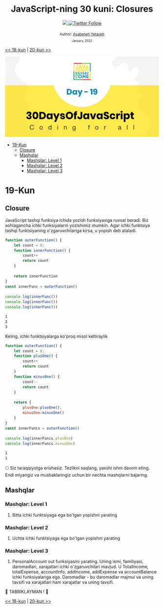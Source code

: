 <div align="center">
  <h1> JavaScript-ning 30 kuni: Closures</h1>
  <a class="header-badge" target="_blank" href="https://www.linkedin.com/in/asabeneh/">
  <img src="https://img.shields.io/badge/style--5eba00.svg?label=LinkedIn&logo=linkedin&style=social">
  </a>
  <a class="header-badge" target="_blank" href="https://twitter.com/Asabeneh">
  <img alt="Twitter Follow" src="https://img.shields.io/twitter/follow/asabeneh?style=social">
  </a>

<sub>Author:
<a href="https://www.linkedin.com/in/asabeneh/" target="_blank">Asabeneh Yetayeh</a><br>
<small> January, 2022</small>
</sub>

</div>

[<< 18-kun](../18_Day_Promises/18_day_promise.md) | [20-kun >>](../20_Day_Writing_clean_codes/20_day_writing_clean_codes.md)

![Thirty Days Of JavaScript](../images/banners/day_1_19.png)
- [19-Kun](#19-kun)
  - [Closure](#closure)
  - [Mashqlar](#mashqlar)
    - [Mashqlar: Level 1](#mashqlar-level-1)
    - [Mashqlar: Level 2](#mashqlar-level-2)
    - [Mashqlar: Level 3](#mashqlar-level-3)

# 19-Kun

## Closure

JavaScript tashqi funksiya ichida yozish funksiyasiga ruxsat beradi. Biz xohlagancha ichki funksiyalarni yozishimiz mumkin. Agar ichki funktsiya tashqi funktsiyaning o'zgaruvchilariga kirsa, u yopish deb ataladi.

```js
function outerFunction() {
    let count = 0;
    function innerFunction() {
        count++
        return count
    }

    return innerFunction
}
const innerFunc = outerFunction()

console.log(innerFunc())
console.log(innerFunc())
console.log(innerFunc())
```

```sh
1
2
3
```

Keling, ichki funktsiyalarga ko'proq misol keltiraylik

```js
function outerFunction() {
    let count = 0;
    function plusOne() {
        count++
        return count
    }
    function minusOne() {
        count--
        return count
    }

    return {
        plusOne:plusOne(),
        minusOne:minusOne()
    }
}
const innerFuncs = outerFunction()

console.log(innerFuncs.plusOne)
console.log(innerFuncs.minusOne)
```

```sh
1
1
```

🌕 Siz taraqqiyotga erishasiz. Tezlikni saqlang, yaxshi ishni davom eting. Endi miyangiz va mushaklaringiz uchun bir nechta mashqlarni bajaring.

## Mashqlar

### Mashqlar: Level 1

1. Bitta ichki funktsiyaga ega bo'lgan yopishni yarating

### Mashqlar: Level 2

1. Uchta ichki funktsiyaga ega bo'lgan yopishni yarating

### Mashqlar: Level 3

1. PersonalAccount out funksiyasini yarating. Uning ismi, familiyasi, daromadlari, xarajatlari ichki o'zgaruvchilari mavjud. U TotalIncome, totalExpense, accountInfo, addIncome, addExpense va accountBalance ichki funksiyalariga ega. Daromadlar - bu daromadlar majmui va uning tavsifi va xarajatlari ham xarajatlar va uning tavsifi.

🎉 TABRIKLAYMAN ! 🎉

[<< 18-kun](../18_Day_Promises/18_day_promises.md) | [20-kun >>](../20_Day_Writing_clean_codes/20_day_writing_clean_codes.md)